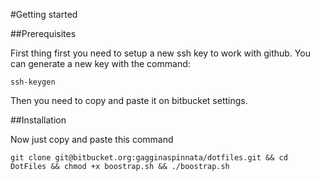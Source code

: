 #Getting started

##Prerequisites

First thing first you need to setup a new ssh key to work with github.
You can generate a new key with the command:
	
	ssh-keygen

Then you need to copy and paste it on bitbucket settings.

##Installation

Now just copy and paste this command

	git clone git@bitbucket.org:gagginaspinnata/dotfiles.git && cd DotFiles && chmod +x boostrap.sh && ./boostrap.sh
